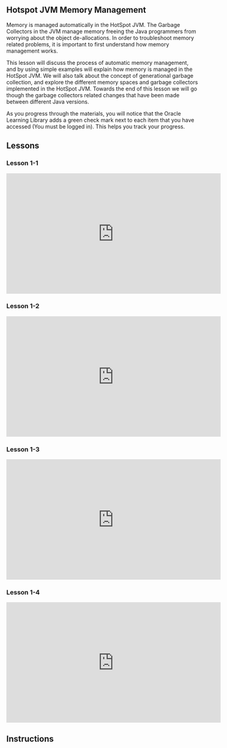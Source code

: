 ## Hotspot JVM Memory Management

Memory is managed automatically in the HotSpot JVM. The Garbage Collectors in the JVM manage memory freeing the Java programmers from worrying about the object de-allocations. In order to troubleshoot memory related problems, it is important to first understand how memory management works.

This lesson will discuss the process of automatic memory management, and by using simple examples will explain how memory is managed in the HotSpot JVM. We will also talk about the concept of generational garbage collection, and explore the different memory spaces and garbage collectors implemented in the HotSpot JVM. Towards the end of this lesson we will go though the garbage collectors related changes that have been made between different Java versions.

As you progress through the materials, you will notice that the Oracle Learning Library adds a green check mark next to each item that you have accessed (You must be logged in). This helps you track your progress.

## Lessons
### Lesson 1-1
<iframe width="560" height="315" src="https://www.youtube.com/embed/nPSOAy4udfE" frameborder="0" allowfullscreen></iframe>

### Lesson 1-2
<iframe width="560" height="315" src="https://www.youtube.com/embed/9Z3EkWW-my8" frameborder="0" allowfullscreen></iframe>

### Lesson 1-3
<iframe width="560" height="315" src="https://www.youtube.com/embed/rrvAA615jPU" frameborder="0" allowfullscreen></iframe>

### Lesson 1-4
<iframe width="560" height="315" src="https://www.youtube.com/embed/R80Eitcop1s" frameborder="0" allowfullscreen></iframe>

## Instructions

